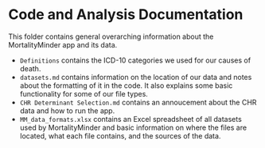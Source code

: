 # Code and Analysis Documentation

This folder contains general overarching information about the MortalityMinder app and its data. 

* `Definitions` contains the ICD-10 categories we used for our causes of death. 
* `datasets.md` contains information on the location of our data and notes about the formatting of it in the code. It also explains some basic functionality for some of our file types. 
* `CHR Determinant Selection.md` contains an annoucement about the CHR data and how to run the app. 
* `MM_data_formats.xlsx` contains an Excel spreadsheet of all datasets used by MortalityMinder and basic information on where the files are located, what each file contains, and the sources of the data.
